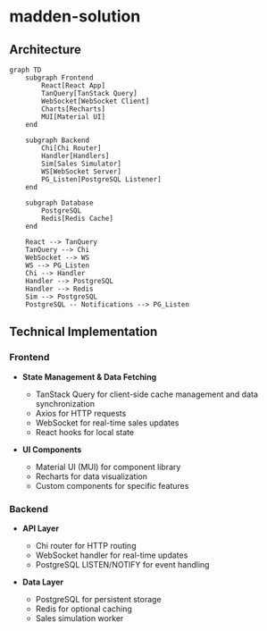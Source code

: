 # madden-solution

## Architecture

```mermaid
graph TD
    subgraph Frontend
        React[React App]
        TanQuery[TanStack Query]
        WebSocket[WebSocket Client]
        Charts[Recharts]
        MUI[Material UI]
    end

    subgraph Backend
        Chi[Chi Router]
        Handler[Handlers]
        Sim[Sales Simulator]
        WS[WebSocket Server]
        PG_Listen[PostgreSQL Listener]
    end

    subgraph Database
        PostgreSQL
        Redis[Redis Cache]
    end

    React --> TanQuery
    TanQuery --> Chi
    WebSocket --> WS
    WS --> PG_Listen
    Chi --> Handler
    Handler --> PostgreSQL
    Handler --> Redis
    Sim --> PostgreSQL
    PostgreSQL -- Notifications --> PG_Listen
```
## Technical Implementation

### Frontend
- **State Management & Data Fetching**
  - TanStack Query for client-side cache management and data synchronization
  - Axios for HTTP requests
  - WebSocket for real-time sales updates
  - React hooks for local state

- **UI Components**
  - Material UI (MUI) for component library
  - Recharts for data visualization
  - Custom components for specific features

### Backend
- **API Layer**
  - Chi router for HTTP routing
  - WebSocket handler for real-time updates
  - PostgreSQL LISTEN/NOTIFY for event handling

- **Data Layer**
  - PostgreSQL for persistent storage
  - Redis for optional caching
  - Sales simulation worker
